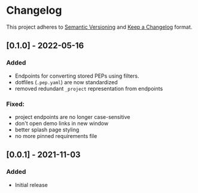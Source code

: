 # Changelog

This project adheres to [Semantic Versioning](https://semver.org/spec/v2.0.0.html) and [Keep a Changelog](https://keepachangelog.com/en/1.0.0/) format.

## [0.1.0] - 2022-05-16
### Added
- Endpoints for converting stored PEPs using filters.
- dotfiles (`.pep.yaml`) are now standardized
- removed redundant `_project` representation from endpoints

### Fixed:
- project endpoints are no longer case-sensitive
- don't open demo links in new window
- better splash page styling
- no more pinned requirements file

## [0.0.1] - 2021-11-03
### Added
- Initial release